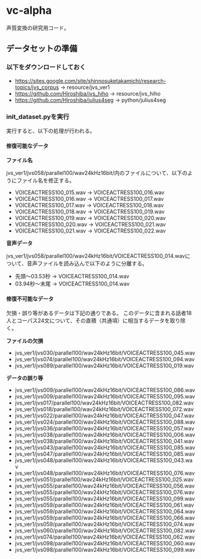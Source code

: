 # vc-alpha

声質変換の研究用コード。

## データセットの準備

### 以下をダウンロードしておく

- https://sites.google.com/site/shinnosuketakamichi/research-topics/jvs_corpus -> resource/jvs_ver1
- https://github.com/Hiroshiba/jvs_hiho -> resource/jvs_hiho
- https://github.com/Hiroshiba/julius4seg -> python/julius4seg

### init_dataset.pyを実行

実行すると、以下の処理が行われる。

#### 修復可能なデータ

**ファイル名**

jvs_ver1/jvs058/parallel100/wav24kHz16bit/内のファイルについて、以下のようにファイル名を修正する。

- VOICEACTRESS100_015.wav -> VOICEACTRESS100_016.wav
- VOICEACTRESS100_016.wav -> VOICEACTRESS100_017.wav
- VOICEACTRESS100_017.wav -> VOICEACTRESS100_018.wav
- VOICEACTRESS100_018.wav -> VOICEACTRESS100_019.wav
- VOICEACTRESS100_019.wav -> VOICEACTRESS100_020.wav
- VOICEACTRESS100_020.wav -> VOICEACTRESS100_021.wav
- VOICEACTRESS100_021.wav -> VOICEACTRESS100_022.wav

**音声データ**

jvs_ver1/jvs058/parallel100/wav24kHz16bit/VOICEACTRESS100_014.wavについて、音声ファイルを読み込んで以下のように分離する。

- 先頭～03.53秒 -> VOICEACTRESS100_014.wav
- 03.94秒～末尾 -> VOICEACTRESS100_014.wav

#### 修復不可能なデータ

欠損・誤り等があるデータは下記の通りである。
このデータに含まれる話者18人とコーパス24文について、その直積（共通項）に相当するデータを取り除く。

**ファイルの欠損**

- jvs_ver1/jvs030/parallel100/wav24kHz16bit/VOICEACTRESS100_045.wav
- jvs_ver1/jvs074/parallel100/wav24kHz16bit/VOICEACTRESS100_094.wav
- jvs_ver1/jvs089/parallel100/wav24kHz16bit/VOICEACTRESS100_019.wav

**データの誤り等**

- jvs_ver1/jvs009/parallel100/wav24kHz16bit/VOICEACTRESS100_086.wav
- jvs_ver1/jvs009/parallel100/wav24kHz16bit/VOICEACTRESS100_095.wav
- jvs_ver1/jvs017/parallel100/wav24kHz16bit/VOICEACTRESS100_082.wav
- jvs_ver1/jvs018/parallel100/wav24kHz16bit/VOICEACTRESS100_072.wav
- jvs_ver1/jvs022/parallel100/wav24kHz16bit/VOICEACTRESS100_047.wav
- jvs_ver1/jvs024/parallel100/wav24kHz16bit/VOICEACTRESS100_088.wav
- jvs_ver1/jvs036/parallel100/wav24kHz16bit/VOICEACTRESS100_057.wav
- jvs_ver1/jvs038/parallel100/wav24kHz16bit/VOICEACTRESS100_006.wav
- jvs_ver1/jvs038/parallel100/wav24kHz16bit/VOICEACTRESS100_041.wav
- jvs_ver1/jvs043/parallel100/wav24kHz16bit/VOICEACTRESS100_085.wav
- jvs_ver1/jvs047/parallel100/wav24kHz16bit/VOICEACTRESS100_085.wav
- jvs_ver1/jvs048/parallel100/wav24kHz16bit/VOICEACTRESS100_043.wav
- jvs_ver1/jvs048/parallel100/wav24kHz16bit/VOICEACTRESS100_076.wav
- jvs_ver1/jvs051/parallel100/wav24kHz16bit/VOICEACTRESS100_025.wav
- jvs_ver1/jvs055/parallel100/wav24kHz16bit/VOICEACTRESS100_056.wav
- jvs_ver1/jvs055/parallel100/wav24kHz16bit/VOICEACTRESS100_076.wav
- jvs_ver1/jvs055/parallel100/wav24kHz16bit/VOICEACTRESS100_099.wav
- jvs_ver1/jvs059/parallel100/wav24kHz16bit/VOICEACTRESS100_061.wav
- jvs_ver1/jvs059/parallel100/wav24kHz16bit/VOICEACTRESS100_064.wav
- jvs_ver1/jvs059/parallel100/wav24kHz16bit/VOICEACTRESS100_066.wav
- jvs_ver1/jvs059/parallel100/wav24kHz16bit/VOICEACTRESS100_074.wav
- jvs_ver1/jvs060/parallel100/wav24kHz16bit/VOICEACTRESS100_082.wav
- jvs_ver1/jvs074/parallel100/wav24kHz16bit/VOICEACTRESS100_062.wav
- jvs_ver1/jvs098/parallel100/wav24kHz16bit/VOICEACTRESS100_060.wav
- jvs_ver1/jvs098/parallel100/wav24kHz16bit/VOICEACTRESS100_099.wav
